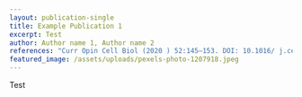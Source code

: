 ```yaml
---
layout: publication-single
title: Example Publication 1
excerpt: Test
author: Author name 1, Author name 2
references: "Curr Opin Cell Biol (2020 ) 52:145–153. DOI: 10.1016/ j.ceb.2018.03.009."
featured_image: /assets/uploads/pexels-photo-1207918.jpeg
---
```

Test
